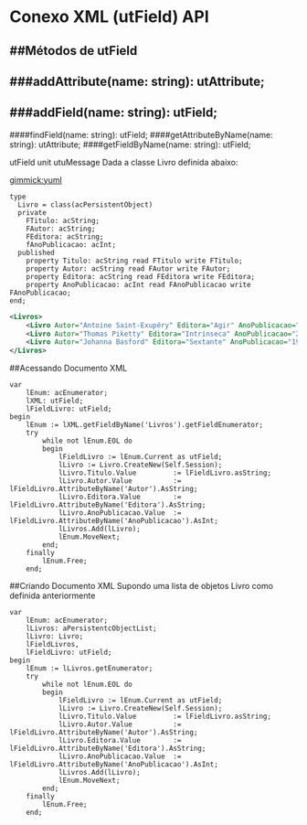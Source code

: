 # Conexo XML (utField) API

##Métodos de utField
----------------------------
###addAttribute(name: string): utAttribute;
----------------------------
###addField(name: string): utField;
----------------------------
####findField(name: string): utField;
####getAttributeByName(name: string): utAttribute;
####getFieldByName(name: string): utField;







utField unit utuMessage
Dada a classe Livro definida abaixo:

[gimmick:yuml]([Livro|-Título:acString;-Autor:acString;-Editora:acString;-AnoPublicacao:acInt|])

~~~
type
  Livro = class(acPersistentObject)
  private
    FTitulo: acString;
    FAutor: acString;
    FEditora: acString;
    fAnoPublicacao: acInt;
  published
    property Titulo: acString read FTitulo write FTitulo;
    property Autor: acString read FAutor write FAutor;
    property Editora: acString read FEditora write FEditora;
    property AnoPublicacao: acInt read FAnoPublicacao write FAnoPublicacao;
end;
~~~

~~~xml
<Livros>
    <Livro Autor="Antoine Saint-Exupéry" Editora="Agir" AnoPublicacao="1943">O Pequeno Principe</Livro>
    <Livro Autor="Thomas Piketty" Editora="Intrínseca" AnoPublicacao="2014">O Capital no Século XXI</Livro>
    <Livro Autor="Johanna Basford" Editora="Sextante" AnoPublicacao="1911">Jardim Secreto</Livro>
</Livros>
~~~

##Acessando Documento XML
~~~
var
    lEnum: acEnumerator;
    lXML: utField;
    lFieldLivro: utField;
begin
    lEnum := lXML.getFieldByName('Livros').getFieldEnumerator;
    try
        while not lEnum.EOL do
        begin
            lFieldLivro := lEnum.Current as utField;
            lLivro := Livro.CreateNew(Self.Session);
            lLivro.Titulo.Value         := lFieldLivro.asString;
            lLivro.Autor.Value          := lFieldLivro.AttributeByName('Autor').AsString;
            lLivro.Editora.Value        := lFieldLivro.AttributeByName('Editora').AsString;
            lLivro.AnoPublicacao.Value  := lFieldLivro.AttributeByName('AnoPublicacao').AsInt;
            lLivros.Add(lLivro);
            lEnum.MoveNext;
        end;
    finally
        lEnum.Free;
    end;
~~~

##Criando Documento XML
Supondo uma lista de objetos Livro como definida anteriormente
~~~
var
    lEnum: acEnumerator;
    lLivros: aPersistentcObjectList;
    lLivro: Livro;
    lFieldLivros,
    lFieldLivro: utField;
begin
    lEnum := lLivros.getEnumerator;
    try
        while not lEnum.EOL do
        begin
            lFieldLivro := lEnum.Current as utField;
            lLivro := Livro.CreateNew(Self.Session);
            lLivro.Titulo.Value         := lFieldLivro.asString;
            lLivro.Autor.Value          := lFieldLivro.AttributeByName('Autor').AsString;
            lLivro.Editora.Value        := lFieldLivro.AttributeByName('Editora').AsString;
            lLivro.AnoPublicacao.Value  := lFieldLivro.AttributeByName('AnoPublicacao').AsInt;
            lLivros.Add(lLivro);
            lEnum.MoveNext;
        end;
    finally
        lEnum.Free;
    end;
~~~
